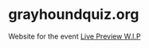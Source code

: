 # grayhoundquiz.org
Website for the event
<a href="https://migom6.github.io/grayhoundquiz/">Live Preview W.I.P</a>

